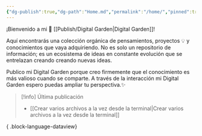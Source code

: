 ```yaml
---
{"dg-publish":true,"dg-path":"Home.md","permalink":"/home/","pinned":true,"tags":["#publish","gardenEntry"],"created":"2024-01-25T19:06","updated":"2024-02-04T19:38"}
---
```


¡Bienvenido a mi 🌱 [[Publish/Digital Garden\|Digital Garden]]!

Aquí encontrarás una colección orgánica de pensamientos, proyectos 💡 y conocimientos que vaya adquiriendo. No es solo un repositorio de información; es un ecosistema de ideas en constante evolución que se entrelazan creando creando nuevas ideas.

Publico mi Digital Garden porque creo firmemente que el conocimiento es más valioso cuando se comparte. A través de la interacción mi Digital Garden espero puedas ampliar tu perspectiva.✨

> [!info] Última publicación
>  - [[Crear varios archivos a la vez desde la terminal\|Crear varios archivos a la vez desde la terminal]]
> 
{ .block-language-dataview}
